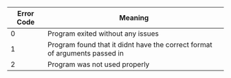 | Error Code | Meaning 
|--------------|------------
| 0 | Program exited without any issues
| 1 | Program found that it didnt have the correct format of arguments passed in
| 2 | Program was not used properly 
